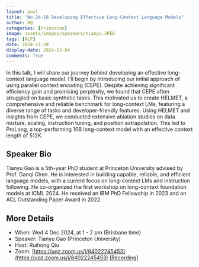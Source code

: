 ```yaml
---
layout: post
title: "No.24-18 Developing Effective Long-Context Language Models"
author: RQ
categories: [Princeton]
image: assets/images/speakers/tianyu.JPEG
tags: [NLP]
date: 2024-11-28
display-date: 2024-12-04
comments: True
---
```


In this talk, I will share our journey behind developing an effective long-context language model. I’ll begin by introducing our initial approach of using parallel context encoding (CEPE). Despite achieving significant efficiency gain and promising perplexity, we found that CEPE often struggled on basic synthetic tasks. This motivated us to create HELMET, a comprehensive and reliable benchmark for long-context LMs, featuring a diverse range of tasks and developer-friendly features. Using HELMET and insights from CEPE, we conducted extensive ablation studies on data mixture, scaling, instruction tuning, and position extrapolation. This led to ProLong, a top-performing 10B long-context model with an effective context length of 512K.

## Speaker Bio

Tianyu Gao is a 5th-year PhD student at Princeton University advised by Prof. Danqi Chen. He is interested in building capable, reliable, and efficient language models, with a current focus on long-context LMs and instruction following. He co-organized the first workshop on long-context foundation models at ICML 2024. He received an IBM PhD Fellowship in 2023 and an ACL Outstanding Paper Award in 2022.

## More Details

- When: Wed 4 Dec 2024, at 1 - 2 pm (Brisbane time)
- Speaker: Tianyu Gao (Princeton University)
- Host: Ruihong Qiu
- Zoom: [https://uqz.zoom.us/j/84022245453](https://uqz.zoom.us/j/84022245453) [[Recording]](https://uqz.zoom.us/j/84022245453)
